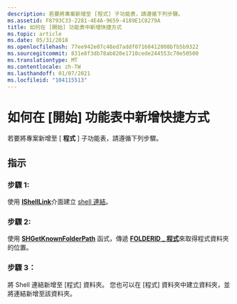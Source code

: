 ```yaml
---
description: 若要將專案新增至 [程式] 子功能表，請遵循下列步驟。
ms.assetid: F8793C33-2281-4E4A-9659-4189E1C8279A
title: 如何在 [開始] 功能表中新增快捷方式
ms.topic: article
ms.date: 05/31/2018
ms.openlocfilehash: 77ee942e07c48ed7addf07160412008bfb5b9322
ms.sourcegitcommit: 831e8f3db78ab820e1710cede244553c70e50500
ms.translationtype: MT
ms.contentlocale: zh-TW
ms.lasthandoff: 01/07/2021
ms.locfileid: "104115513"
---
```

# <a name="how-to-add-shortcuts-to-the-start-menu"></a>如何在 [開始] 功能表中新增快捷方式

若要將專案新增至 [ **程式** ] 子功能表，請遵循下列步驟。

## <a name="instructions"></a>指示

### <a name="step-1"></a>步驟 1:

使用 [**IShellLink**](/windows/desktop/api/Shobjidl_core/nn-shobjidl_core-ishelllinka)介面建立 [shell 連結](./links.md)。

### <a name="step-2"></a>步驟 2:

使用 [**SHGetKnownFolderPath**](/windows/desktop/api/shlobj_core/nf-shlobj_core-shgetknownfolderpath) 函式，傳遞 [**FOLDERID \_ 程式**](knownfolderid.md)來取得程式資料夾的位置。

### <a name="step-3"></a>步驟 3：

將 Shell 連結新增至 [程式] 資料夾。 您也可以在 [程式] 資料夾中建立資料夾，並將連結新增至該資料夾。

 

 
